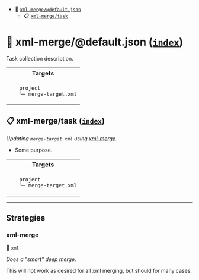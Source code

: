 - <a name="mock-plugin-task-idx-ref-xml-mergedefaultjson">:open_file_folder:</a> <a href="#mock-plugin-task-ref-xml-mergedefaultjson">`xml-merge/@default.json`</a>
  - <a name="mock-plugin-task-idx-ref-xml-mergetask">:clipboard:</a> <a href="#mock-plugin-task-ref-xml-mergetask">`xml-merge/task`</a>

# :open_file_folder: <a name="mock-plugin-task-ref-xml-mergedefaultjson">xml-merge/@default.json</a> (<a href="#mock-plugin-task-idx-ref-xml-mergedefaultjson">`index`</a>)

Task collection description.

<table>
  <tbody>
    <tr>
      <th>Targets</th>
    </tr>
    <tr>
      <td align="left" valign="top">
        <ul>
<code>project</code><br/>
<code>└─&nbsp;merge-target.xml</code><br/>
        </ul>
      </td>
    </tr>
  </tbody>
</table>

## :clipboard: <a name="mock-plugin-task-ref-xml-mergetask">xml-merge/task</a> (<a href="#mock-plugin-task-idx-ref-xml-mergetask">`index`</a>)

_Updating `merge-target.xml` using <a href="#mock-plugin-strat-ref-xml-merge">xml-merge</a>._

- Some purpose.

<table>
  <tbody>
    <tr>
      <th>Targets</th>
    </tr>
    <tr>
      <td align="left" valign="top">
        <ul>
<code>project</code><br/>
<code>└─&nbsp;merge-target.xml</code><br/>
        </ul>
      </td>
    </tr>
  </tbody>
</table>

------

## Strategies

### <a name="mock-plugin-strat-ref-xml-merge">xml-merge</a>  

:small_blue_diamond: `xml`

*Does a "smart" deep merge.*

This will not work as desired for all xml merging, but should for many cases.

